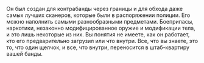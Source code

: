 Он был создан для контрабанды через границы и для обхода даже самых лучших сканеров, которые были в распоряжении полиции. Его можно наполнить самыми разнообразными предметами. Боеприпасы, наркотики, незаконно модифицированное оружие и модификации тела, и это лишь некоторые из них.
Вы понятия не имеете, как он работает, кто его предварительно загрузил или что внутри. Все, что вы знаете, это то, что один щелчок, и все, что внутри, переносится в штаб-квартиру вашей банды.
